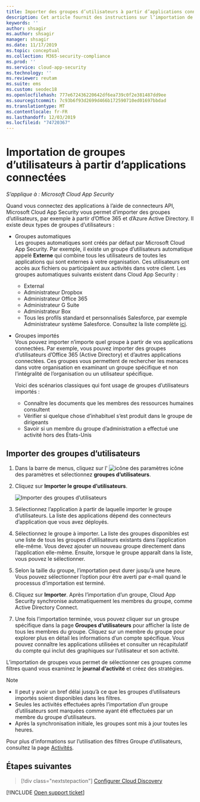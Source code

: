 ```yaml
---
title: Importer des groupes d’utilisateurs à partir d’applications connectées dans Cloud App Security
description: Cet article fournit des instructions sur l’importation de groupes d’utilisateurs issus d’applications connectées vers Cloud App Security.
keywords: ''
author: shsagir
ms.author: shsagir
manager: shsagir
ms.date: 11/17/2019
ms.topic: conceptual
ms.collection: M365-security-compliance
ms.prod: ''
ms.service: cloud-app-security
ms.technology: ''
ms.reviewer: reutam
ms.suite: ems
ms.custom: seodec18
ms.openlocfilehash: 777e672436220642df6ea739c0f2e381487dd9ee
ms.sourcegitcommit: 7c93b6f93d2699d466b172590710ed01697bbdad
ms.translationtype: MT
ms.contentlocale: fr-FR
ms.lasthandoff: 12/03/2019
ms.locfileid: "74720367"
---
```

# <a name="importing-user-groups-from-connected-apps"></a>Importation de groupes d’utilisateurs à partir d’applications connectées

*S’applique à : Microsoft Cloud App Security*

Quand vous connectez des applications à l’aide de connecteurs API, Microsoft Cloud App Security vous permet d’importer des groupes d’utilisateurs, par exemple à partir d’Office 365 et d’Azure Active Directory. Il existe deux types de groupes d’utilisateurs :

- Groupes automatiques  
Les groupes automatiques sont créés par défaut par Microsoft Cloud App Security. Par exemple, il existe un groupe d’utilisateurs automatique appelé **Externe** qui combine tous les utilisateurs de toutes les applications qui sont externes à votre organisation. Ces utilisateurs ont accès aux fichiers ou participaient aux activités dans votre client. Les groupes automatiques suivants existent dans Cloud App Security :

  - External
  - Administrateur Dropbox
  - Administrateur Office 365
  - Administrateur G Suite
  - Administrateur Box
  - Tous les profils standard et personnalisés Salesforce, par exemple Administrateur système Salesforce. Consultez la liste complète [ici](https://help.salesforce.com/articleView?id=standard_profiles.htm&language=en&type=0).

- Groupes importés  
Vous pouvez importer n’importe quel groupe à partir de vos applications connectées. Par exemple, vous pouvez importer des groupes d’utilisateurs d’Office 365 (Active Directory) et d’autres applications connectées. Ces groupes vous permettent de rechercher les menaces dans votre organisation en examinant un groupe spécifique et non l’intégralité de l’organisation ou un utilisateur spécifique.

  Voici des scénarios classiques qui font usage de groupes d’utilisateurs importés :

  - Connaître les documents que les membres des ressources humaines consultent
  - Vérifier si quelque chose d’inhabituel s’est produit dans le groupe de dirigeants
  - Savoir si un membre du groupe d’administration a effectué une activité hors des États-Unis

## <a name="how-to-import-user-groups"></a>Importer des groupes d’utilisateurs

1. Dans la barre de menus, cliquez sur l' ![icône](media/settings-icon.png "icône des paramètres") des paramètres icône des paramètres et sélectionnez **groupes d’utilisateurs**.
1. Cliquez sur **Importer le groupe d’utilisateurs**.

    ![Importer des groupes d’utilisateurs](media/user-groups-add.png)

1. Sélectionnez l’application à partir de laquelle importer le groupe d’utilisateurs. La liste des applications dépend des connecteurs d’application que vous avez déployés.
1. Sélectionnez le groupe à importer. La liste des groupes disponibles est une liste de tous les groupes d’utilisateurs existants dans l’application elle-même. Vous devez ajouter un nouveau groupe directement dans l’application elle-même. Ensuite, lorsque le groupe apparaît dans la liste, vous pouvez le sélectionner.
1. Selon la taille du groupe, l’importation peut durer jusqu’à une heure. Vous pouvez sélectionner l’option pour être averti par e-mail quand le processus d’importation est terminé.
1. Cliquez sur **Importer**. Après l’importation d’un groupe, Cloud App Security synchronise automatiquement les membres du groupe, comme Active Directory Connect.
1. Une fois l’importation terminée, vous pouvez cliquer sur un groupe spécifique dans la page **Groupes d’utilisateurs** pour afficher la liste de tous les membres du groupe. Cliquez sur un membre du groupe pour explorer plus en détail les informations d’un compte spécifique. Vous pouvez connaître les applications utilisées et consulter un récapitulatif du compte qui inclut des graphiques sur l’utilisateur et son activité.

L’importation de groupes vous permet de sélectionner ces groupes comme filtres quand vous examinez le **journal d’activité** et créez des stratégies.

> [!NOTE]
>
> - Il peut y avoir un bref délai jusqu’à ce que les groupes d’utilisateurs importés soient disponibles dans les filtres.
> - Seules les activités effectuées après l’importation d’un groupe d’utilisateurs sont marquées comme ayant été effectuées par un membre du groupe d’utilisateurs.
> - Après la synchronisation initiale, les groupes sont mis à jour toutes les heures.

Pour plus d’informations sur l’utilisation des filtres Groupe d’utilisateurs, consultez la page [Activités](activity-filters.md).

## <a name="next-steps"></a>Étapes suivantes

> [!div class="nextstepaction"]
> [Configurer Cloud Discovery](set-up-cloud-discovery.md)

[!INCLUDE [Open support ticket](includes/support.md)]

